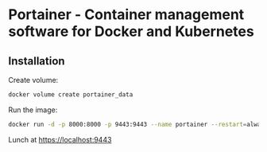 # Portainer - Container management software for Docker and Kubernetes

## Installation

Create volume:

```sh
docker volume create portainer_data
```

Run the image:

```sh
docker run -d -p 8000:8000 -p 9443:9443 --name portainer --restart=always -v /var/run/docker.sock:/var/run/docker.sock -v portainer_data:/data portainer/portainer-ce:latest
```

Lunch at [https://localhost:9443](https://localhost:9443)